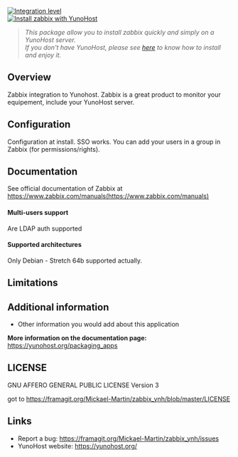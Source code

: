 [![Integration level](https://dash.yunohost.org/integration/zabbix.svg)](https://dash.yunohost.org/appci/app/zabbix)  
[![Install zabbix with YunoHost](https://install-app.yunohost.org/install-with-yunohost.png)](https://install-app.yunohost.org/?app=zabbix)
> *This package allow you to install zabbix quickly and simply on a YunoHost server.  
If you don't have YunoHost, please see [here](https://yunohost.org/#/install) to know how to install and enjoy it.*

## Overview
Zabbix integration to Yunohost.
Zabbix is a great product to monitor your equipement, include your YunoHost server.

## Configuration

Configuration at install. SSO works. You can add your users in a group in Zabbix (for permissions/rights).

## Documentation

See official documentation of Zabbix at https://www.zabbix.com/manuals(https://www.zabbix.com/manuals)

#### Multi-users support

Are LDAP auth supported

#### Supported architectures

Only Debian - Stretch 64b supported actually.

## Limitations


## Additional information

* Other information you would add about this application

**More information on the documentation page:**  
https://yunohost.org/packaging_apps

## LICENSE
GNU AFFERO GENERAL PUBLIC LICENSE Version 3

got to https://framagit.org/Mickael-Martin/zabbix_ynh/blob/master/LICENSE

## Links

 * Report a bug: https://framagit.org/Mickael-Martin/zabbix_ynh/issues
 * YunoHost website: https://yunohost.org/
